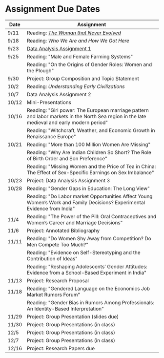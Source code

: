 # Assignment Due Dates

| Date | Assignment |
| ------- | -------------- |
| 9/11 | Reading:  [_The Woman that Never Evolved_](https://www.gradescope.com/courses/439200/assignments/2233713/) |
| 9/18 | Reading:  _Who We Are and How We Got Here_ |
| 9/23 | [Data Analysis Assignment 1](data1.html) |
| 9/25 | Reading:  "Male and Female Farming Systems" |
|      | Reading:  "On the Origins of Gender Roles:  Women and the Plough" |
| 9/30 | Project:  Group Composition and Topic Statement |
| 10/2 | Reading:  _Understanding Early Civilizations_ |
| 10/7 | Data Analysis Assignment 2 |
| 10/12 | Mini-Presentations |
| 10/16 | Reading:  "Girl power: The European marriage pattern and labor markets in the North Sea region in the late medieval and early modern period" |
|     | Reading:   "Witchcraft, Weather, and Economic Growth in Renaissance Europe" |
| 10/21 | Reading:  "More than 100 Million Women Are Missing" |
|       | Reading:  "Why Are Indian Children So Short? The Role of Birth Order and Son Preference" |
|       | Reading:  "Missing Women and the Price of Tea in China: The Effect of Sex-Specific Earnings on Sex Imbalance" |
| 10/23 | Project:  Data Analysis Assignment 3 |
| 10/28 | Reading:  "Gender Gaps in Education: The Long View" |
|       | Reading:  "Do Labor market Opportunities Affect Young Women’s Work and Family Decisions? Experimental Evidence from India" |
| 11/4 | Reading:  "The Power of the Pill: Oral Contraceptives and Women’s Career and Marriage Decisions" |
| 11/6 | Project:  Annotated Bibliography |
| 11/11 | Reading: "Do Women Shy Away from Competition? Do Men Compete Too Much?" |
|       | Reading: "Evidence on Self-Stereotyping and the Contribution of Ideas" |
|       | Reading: "Reshaping Adolescents’ Gender Attitudes: Evidence from a School-Based Experiment in India" |
| 11/13 | Project:  Research Proposal |
| 11/18 | Reading:  "Gendered Language on the Economics Job Market Rumors Forum" |
|       | Reading:  "Gender Bias in Rumors Among Professionals: An Identity-Based Interpretation" |
| 11/29 | Project:  Group Presentation (slides due) |
| 11/30 | Project:  Group Presentations (in class) |
| 12/5 | Project:  Group Presentations (in class) |
| 12/7 | Project:  Group Presentations (in class) |
| 12/16 | Project:  Research Papers due |

